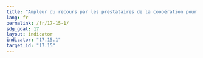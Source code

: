 ```yaml
---
title: "Ampleur du recours par les prestataires de la coopération pour le développement à des cadres de résultats et à des outils de planification propres aux pays"
lang: fr
permalink: /fr/17-15-1/
sdg_goal: 17
layout: indicator
indicator: "17.15.1"
target_id: "17.15"
---
```


